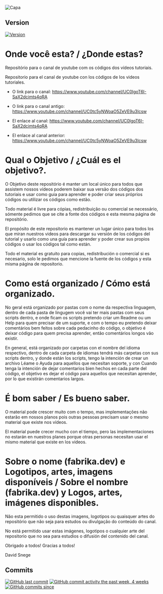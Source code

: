 ![Capa](https://drive.google.com/file/d/1ACDsRWhxV4gOpBg9RMAiTvZJzUQxuHae/view?usp=sharing)


## Version
[![Version](https://badge.fury.io/gh/tterb%2FHyde.svg)](https://badge.fury.io/gh/tterb%2FHyde)


# Onde você esta? / ¿Donde estas?

Repositório para o canal de youtube com os códigos dos vídeos tutoriais.

Repositorio para el canal de youtube con los códigos de los videos tutoriales.

- O link para o canal: https://www.youtube.com/channel/UC0lgoT6I-SaX2dcimts4qRA
- O link para o canal antigo: https://www.youtube.com/channel/UC0tc5yNWoaO5ZeVE9u3Icsw

- El enlace al canal: https://www.youtube.com/channel/UC0lgoT6I-SaX2dcimts4qRA
- El enlace al canal anterior: https://www.youtube.com/channel/UC0tc5yNWoaO5ZeVE9u3Icsw

# Qual o Objetivo / ¿Cuál es el objetivo?.

O Objetivo deste repositório é manter um local único para todos que assistem nossos vídeos poderem baixar sua versão dos códigos dos tutoriais e usar como guia para aprender e poder criar seus próprios códigos ou utilizar os códigos como estão.

Todo material é livre para cópias, redistribuição ou comercial se necessário, sómente pedimos que se cite a fonte dos códigos e esta mesma página de repositório.

El propósito de este repositorio es mantener un lugar único para todos los que miran nuestros videos para descargar su versión de los códigos del tutorial y usarlo como una guía para aprender y poder crear sus propios códigos o usar los códigos tal como están.

Todo el material es gratuito para copias, redistribución o comercial si es necesario, solo le pedimos que mencione la fuente de los códigos y esta misma página de repositorio.

# Como está organizado / Cómo está organizado.

No geral está organizado por pastas com o nome da respectiva linguagem, dentro de cada pasta de lingugem você vai ter mais pastas com seus scripts dentro, e onde ficam os scripts pretendo criar um Readme ou um Help para quem precisar de um suporte, e com o tempo eu pretendo deixar comentários bem feitos sobre cada pedacinho do código, o objetivo é deixar código para quem precisa aprender, então comentários longos vão existir.

En general, está organizado por carpetas con el nombre del idioma respectivo, dentro de cada carpeta de idiomas tendrá más carpetas con sus scripts dentro, y donde están los scripts, tengo la intención de crear un archivo Léame o Ayuda para aquellos que necesitan soporte, y con Cuando tenga la intención de dejar comentarios bien hechos en cada parte del código, el objetivo es dejar el código para aquellos que necesitan aprender, por lo que existirán comentarios largos.

# É bom saber / Es bueno saber.

O material pode crescer muito com o tempo, mas implementações não estarão em nossos planos pois outras pessoas precisam usar o mesmo material que existe nos vídeos.

El material puede crecer mucho con el tiempo, pero las implementaciones no estarán en nuestros planes porque otras personas necesitan usar el mismo material que existe en los videos.

# Sobre o nome (fabrika.dev) e Logotipos, artes, imagens disponíveis / Sobre el nombre (fabrika.dev) y Logos, artes, imágenes disponibles.

Não esta permitido o uso destas imagens, logotipos ou quaisquer artes do repositório que não seja para estudos ou divulgação do conteúdo do canal.

No está permitido usar estas imágenes, logotipos o cualquier arte del repositorio que no sea para estudios o difusión del contenido del canal.

Obrigado a todos!
Gracias a todos!

David Snege

## Commits
[![GitHub last commit](https://img.shields.io/github/last-commit/google/skia.svg?style=flat)]()
[![GitHub commit activity the past week, 4 weeks](https://img.shields.io/github/commit-activity/y/eslint/eslint.svg?style=flat)]() [![GitHub commits since](https://img.shields.io/github/commits-since/tterb/playmusic/v1.2.0.svg)]() 




